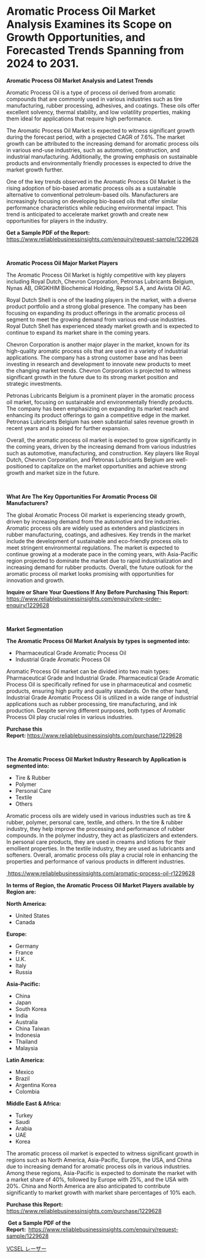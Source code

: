 <p><h1>Aromatic Process Oil Market Analysis Examines its Scope on Growth Opportunities, and Forecasted Trends Spanning from 2024 to 2031.</h1></p><p><strong>Aromatic Process Oil Market Analysis and Latest Trends</strong></p>
<p><p>Aromatic Process Oil is a type of process oil derived from aromatic compounds that are commonly used in various industries such as tire manufacturing, rubber processing, adhesives, and coatings. These oils offer excellent solvency, thermal stability, and low volatility properties, making them ideal for applications that require high performance.</p><p>The Aromatic Process Oil Market is expected to witness significant growth during the forecast period, with a projected CAGR of 7.6%. The market growth can be attributed to the increasing demand for aromatic process oils in various end-use industries, such as automotive, construction, and industrial manufacturing. Additionally, the growing emphasis on sustainable products and environmentally friendly processes is expected to drive the market growth further.</p><p>One of the key trends observed in the Aromatic Process Oil Market is the rising adoption of bio-based aromatic process oils as a sustainable alternative to conventional petroleum-based oils. Manufacturers are increasingly focusing on developing bio-based oils that offer similar performance characteristics while reducing environmental impact. This trend is anticipated to accelerate market growth and create new opportunities for players in the industry.</p></p>
<p><strong>Get a Sample PDF of the Report:&nbsp;</strong> <a href="https://www.reliablebusinessinsights.com/enquiry/request-sample/1229628">https://www.reliablebusinessinsights.com/enquiry/request-sample/1229628</a></p>
<p>&nbsp;</p>
<p><strong>Aromatic Process Oil Major Market Players</strong></p>
<p><p>The Aromatic Process Oil Market is highly competitive with key players including Royal Dutch, Chevron Corporation, Petronas Lubricants Belgium, Nynas AB, ORGKHIM Biochemical Holding, Repsol S.A, and Avista Oil AG.</p><p>Royal Dutch Shell is one of the leading players in the market, with a diverse product portfolio and a strong global presence. The company has been focusing on expanding its product offerings in the aromatic process oil segment to meet the growing demand from various end-use industries. Royal Dutch Shell has experienced steady market growth and is expected to continue to expand its market share in the coming years.</p><p>Chevron Corporation is another major player in the market, known for its high-quality aromatic process oils that are used in a variety of industrial applications. The company has a strong customer base and has been investing in research and development to innovate new products to meet the changing market trends. Chevron Corporation is projected to witness significant growth in the future due to its strong market position and strategic investments.</p><p>Petronas Lubricants Belgium is a prominent player in the aromatic process oil market, focusing on sustainable and environmentally friendly products. The company has been emphasizing on expanding its market reach and enhancing its product offerings to gain a competitive edge in the market. Petronas Lubricants Belgium has seen substantial sales revenue growth in recent years and is poised for further expansion.</p><p>Overall, the aromatic process oil market is expected to grow significantly in the coming years, driven by the increasing demand from various industries such as automotive, manufacturing, and construction. Key players like Royal Dutch, Chevron Corporation, and Petronas Lubricants Belgium are well-positioned to capitalize on the market opportunities and achieve strong growth and market size in the future.</p></p>
<p>&nbsp;</p>
<p><strong>What Are The Key Opportunities For Aromatic Process Oil Manufacturers?</strong></p>
<p><p>The global Aromatic Process Oil market is experiencing steady growth, driven by increasing demand from the automotive and tire industries. Aromatic process oils are widely used as extenders and plasticizers in rubber manufacturing, coatings, and adhesives. Key trends in the market include the development of sustainable and eco-friendly process oils to meet stringent environmental regulations. The market is expected to continue growing at a moderate pace in the coming years, with Asia-Pacific region projected to dominate the market due to rapid industrialization and increasing demand for rubber products. Overall, the future outlook for the aromatic process oil market looks promising with opportunities for innovation and growth.</p></p>
<p><strong>Inquire or Share Your Questions If Any Before Purchasing This Report:</strong> <a href="https://www.reliablebusinessinsights.com/enquiry/pre-order-enquiry/1229628">https://www.reliablebusinessinsights.com/enquiry/pre-order-enquiry/1229628</a></p>
<p>&nbsp;</p>
<p><strong>Market Segmentation</strong></p>
<p><strong>The Aromatic Process Oil Market Analysis by types is segmented into:</strong></p>
<p><ul><li>Pharmaceutical Grade Aromatic Process Oil</li><li>Industrial Grade Aromatic Process Oil</li></ul></p>
<p><p>Aromatic Process Oil market can be divided into two main types: Pharmaceutical Grade and Industrial Grade. Pharmaceutical Grade Aromatic Process Oil is specifically refined for use in pharmaceutical and cosmetic products, ensuring high purity and quality standards. On the other hand, Industrial Grade Aromatic Process Oil is utilized in a wide range of industrial applications such as rubber processing, tire manufacturing, and ink production. Despite serving different purposes, both types of Aromatic Process Oil play crucial roles in various industries.</p></p>
<p><strong>Purchase this Report:&nbsp;</strong><a href="https://www.reliablebusinessinsights.com/purchase/1229628">https://www.reliablebusinessinsights.com/purchase/1229628</a></p>
<p>&nbsp;</p>
<p><strong>The Aromatic Process Oil Market Industry Research by Application is segmented into:</strong></p>
<p><ul><li>Tire & Rubber</li><li>Polymer</li><li>Personal Care</li><li>Textile</li><li>Others</li></ul></p>
<p><p>Aromatic process oils are widely used in various industries such as tire & rubber, polymer, personal care, textile, and others. In the tire & rubber industry, they help improve the processing and performance of rubber compounds. In the polymer industry, they act as plasticizers and extenders. In personal care products, they are used in creams and lotions for their emollient properties. In the textile industry, they are used as lubricants and softeners. Overall, aromatic process oils play a crucial role in enhancing the properties and performance of various products in different industries.</p></p>
<p><a href="https://www.reliablebusinessinsights.com/aromatic-process-oil-r1229628">&nbsp;https://www.reliablebusinessinsights.com/aromatic-process-oil-r1229628</a></p>
<p><strong>In terms of Region, the Aromatic Process Oil Market Players available by Region are:</strong></p>
<p>
    <p> <strong> North America: </strong>
        <ul>
            <li>United States</li>
            <li>Canada</li>
        </ul>
        </p> 
    <p> <strong> Europe: </strong>
        <ul>
            <li>Germany</li>
            <li>France</li>
            <li>U.K.</li>
            <li>Italy</li>
            <li>Russia</li>
        </ul>
        </p> 
    <p> <strong> Asia-Pacific: </strong>
        <ul>
            <li>China</li>
            <li>Japan</li>
            <li>South Korea</li>
            <li>India</li>
            <li>Australia</li>
            <li>China Taiwan</li>
            <li>Indonesia</li>
            <li>Thailand</li>
            <li>Malaysia</li>
        </ul>
        </p> 
    <p> <strong> Latin America: </strong>
        <ul>
            <li>Mexico</li>
            <li>Brazil</li>
            <li>Argentina Korea</li>
            <li>Colombia</li>
        </ul>
        </p> 
    <p> <strong> Middle East & Africa: </strong>
        <ul>
            <li>Turkey</li>
            <li>Saudi</li>
            <li>Arabia</li>
            <li>UAE</li>
            <li>Korea</li>
        </ul>
    </p>
    </p>
<p><p>The aromatic process oil market is expected to witness significant growth in regions such as North America, Asia-Pacific, Europe, the USA, and China due to increasing demand for aromatic process oils in various industries. Among these regions, Asia-Pacific is expected to dominate the market with a market share of 40%, followed by Europe with 25%, and the USA with 20%. China and North America are also anticipated to contribute significantly to market growth with market share percentages of 10% each.</p></p>
<p><strong>Purchase this Report: </strong><a href="https://www.reliablebusinessinsights.com/purchase/1229628">https://www.reliablebusinessinsights.com/purchase/1229628</a></p>
<p>&nbsp;<strong>Get a Sample PDF of the Report:&nbsp;&nbsp;</strong><a href="https://www.reliablebusinessinsights.com/enquiry/request-sample/1229628">https://www.reliablebusinessinsights.com/enquiry/request-sample/1229628</a></p>
<p><strong></strong></p>
<p><p><a href="https://github.com/JanickJohns/Market-Research-Report-List-2/blob/main/11562472160.md">VCSEL レーザー</a></p></p>